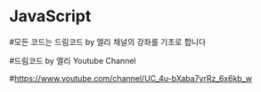 # JavaScript

#모든 코드는 드림코드 by 엘리 채널의 강좌를 기초로 합니다

#드림코드 by 엘리 Youtube Channel 

#https://www.youtube.com/channel/UC_4u-bXaba7yrRz_6x6kb_w
